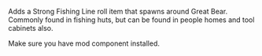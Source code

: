 Adds a Strong Fishing Line roll item that spawns around Great Bear. Commonly found in fishing huts, but can be found in people homes and tool cabinets also.

Make sure you have mod component installed.
